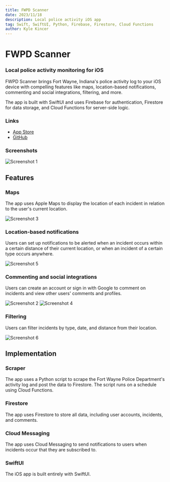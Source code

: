```yaml
---
title: FWPD Scanner
date: 2023/11/18
description: Local police activity iOS app
tag: Swift, SwiftUI, Python, Firebase, Firestore, Cloud Functions
author: Kyle Kincer
---
```

# FWPD Scanner
### Local police activity monitoring for iOS
FWPD Scanner brings Fort Wayne, Indiana's police activity log to your iOS device with compelling features like maps, location-based notifications, commenting and social integrations, filtering, and more.

The app is built with SwiftUI and uses Firebase for authentication, Firestore for data storage, and Cloud Functions for server-side logic.

### Links
- [App Store](https://apps.apple.com/tt/app/fwpd-scanner/id1605283140)
- [GitHub](https://github.com/KyleKincer/FWPD-Scanner)

### Screenshots
![Screenshot 1](/images/Scanner-screenshot1.png)

## Features
### Maps
The app uses Apple Maps to display the location of each incident in relation to the user's current location. 

![Screenshot 3](/images/Scanner-screenshot3.png)

### Location-based notifications
Users can set up notifications to be alerted when an incident occurs within a certain distance of their current location, or when an incident of a certain type occurs anywhere. 

![Screenshot 5](/images/Scanner-screenshot5.png)

### Commenting and social integrations
Users can create an account or sign in with Google to comment on incidents and view other users' comments and profiles.

![Screenshot 2](/images/Scanner-screenshot2.png)
![Screenshot 4](/images/Scanner-screenshot4.png)

### Filtering
Users can filter incidents by type, date, and distance from their location.

![Screenshot 6](/images/Scanner-screenshot6.jpeg)

## Implementation
### Scraper
The app uses a Python script to scrape the Fort Wayne Police Department's activity log and post the data to Firestore. The script runs on a schedule using Cloud Functions.

### Firestore
The app uses Firestore to store all data, including user accounts, incidents, and comments.

### Cloud Messaging
The app uses Cloud Messaging to send notifications to users when incidents occur that they are subscribed to.

### SwiftUI
The iOS app is built entirely with SwiftUI. 